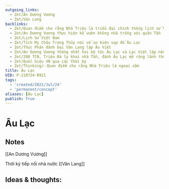 ```yaml
---
outgoing_links:
  - Zet/An Dương Vương
  - Zet/Văn Lang
backlinks:
  - Zet/Quan điểm cho rằng Nhà Triệu là triều đại chính thống lịch sử VN
  - Zet/An Dương Vương thực hiện kế vườn không nhà trống với quân Tần
  - Zet/Lịch Sử Việt Nam
  - Zet/Tích Mỵ Châu Trọng Thủy nói về sự kiện sụp đổ Âu Lạc
  - Zet/Thục Phán đánh bại Văn Lang lập Âu Việt
  - Zet/An Dương Vương thống nhất hai bộ tộc Âu Lạc và Lạc Việt lập nên Âu Lạc
  - Zet/208 TCN, Triệu Đà ly khai nhà Tần, đánh Âu Lạc mở rộng lãnh thổ
  - Zet/Quốc hiệu VN qua các thời kỳ
  - Zet/Thinking/❕ Quan điểm cho rằng Nhà Triệu là ngoại xâm
title: Âu Lạc
UID: P-210724-0921
tags:
  - 'created/2021/Jul/24'
  - 'permanent/concept'
aliases: [Âu Lạc]
publish: True
---
```

# Âu Lạc

## Notes
[[An Dương Vương]]

Thời kỳ tiếp nối nhà nước [[Văn Lang]]

## Ideas & thoughts:

